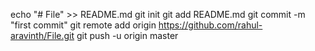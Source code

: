 echo "# File" >> README.md
git init
git add README.md
git commit -m "first commit"
git remote add origin https://github.com/rahul-aravinth/File.git
git push -u origin master
